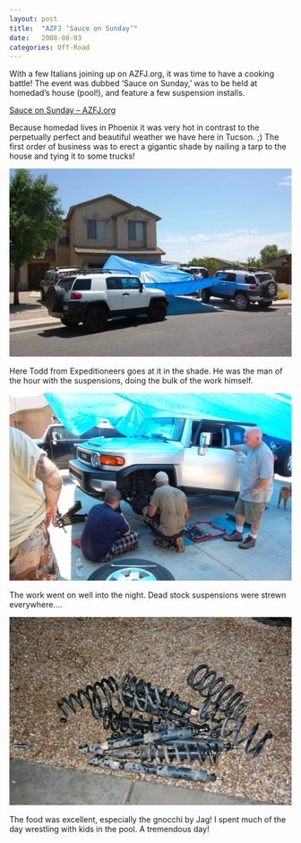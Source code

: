 ```yaml
---
layout: post
title:  "AZFJ ‘Sauce on Sunday’"
date:   2008-08-03
categories: Off-Road
---
```


With a few Italians joining up on AZFJ.org, it was time to have a cooking battle! The event was dubbed ‘Sauce on Sunday,’ was to be held at homedad’s house (pool!), and feature a few suspension installs.

[Sauce on Sunday – AZFJ.org](http://azfj.org/index.php?name=Forums&file=viewtopic&t=934)

Because homedad lives in Phoenix it was very hot in contrast to the perpetually perfect and beautiful weather we have here in Tucson. ;) The first order of business was to erect a gigantic shade by nailing a tarp to the house and tying it to some trucks!

![](/assets/img/2008-08-03-sauce/DSC_1462.jpg)

Here Todd from Expeditioneers goes at it in the shade. He was the man of the hour with the suspensions, doing the bulk of the work himself.

![](/assets/img/2008-08-03-sauce/DSC_1464.jpg)

The work went on well into the night. Dead stock suspensions were strewn everywhere….

![](/assets/img/2008-08-03-sauce/DSC_1472.jpg)

The food was excellent, especially the gnocchi by Jag! I spent much of the day wrestling with kids in the pool. A tremendous day!